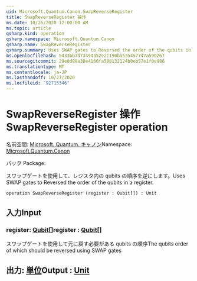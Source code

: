```yaml
---
uid: Microsoft.Quantum.Canon.SwapReverseRegister
title: SwapReverseRegister 操作
ms.date: 10/26/2020 12:00:00 AM
ms.topic: article
qsharp.kind: operation
qsharp.namespace: Microsoft.Quantum.Canon
qsharp.name: SwapReverseRegister
qsharp.summary: Uses SWAP gates to Reversed the order of the qubits in a register.
ms.openlocfilehash: 5433bb7d73494352e2c190ba535457747a590267
ms.sourcegitcommit: 29e0d88a30e4166fa580132124b0eb57e1f0e986
ms.translationtype: MT
ms.contentlocale: ja-JP
ms.lasthandoff: 10/27/2020
ms.locfileid: "92715346"
---
```

# <a name="swapreverseregister-operation"></a><span data-ttu-id="4f636-102">SwapReverseRegister 操作</span><span class="sxs-lookup"><span data-stu-id="4f636-102">SwapReverseRegister operation</span></span>

<span data-ttu-id="4f636-103">名前空間: [Microsoft. Quantum. キャノン](xref:Microsoft.Quantum.Canon)</span><span class="sxs-lookup"><span data-stu-id="4f636-103">Namespace: [Microsoft.Quantum.Canon](xref:Microsoft.Quantum.Canon)</span></span>

<span data-ttu-id="4f636-104">パック [](https://nuget.org/packages/)</span><span class="sxs-lookup"><span data-stu-id="4f636-104">Package: [](https://nuget.org/packages/)</span></span>


<span data-ttu-id="4f636-105">スワップゲートを使用して、レジスタ内の qubits の順序を逆にします。</span><span class="sxs-lookup"><span data-stu-id="4f636-105">Uses SWAP gates to Reversed the order of the qubits in a register.</span></span>

```qsharp
operation SwapReverseRegister (register : Qubit[]) : Unit
```


## <a name="input"></a><span data-ttu-id="4f636-106">入力</span><span class="sxs-lookup"><span data-stu-id="4f636-106">Input</span></span>

### <a name="register--qubit"></a><span data-ttu-id="4f636-107">register: [Qubit](xref:microsoft.quantum.lang-ref.qubit)[]</span><span class="sxs-lookup"><span data-stu-id="4f636-107">register : [Qubit](xref:microsoft.quantum.lang-ref.qubit)[]</span></span>

<span data-ttu-id="4f636-108">スワップゲートを使用して元に戻す必要がある qubits の順序</span><span class="sxs-lookup"><span data-stu-id="4f636-108">The qubits order of which should be reversed using SWAP gates</span></span>



## <a name="output--unit"></a><span data-ttu-id="4f636-109">出力: [単位](xref:microsoft.quantum.lang-ref.unit)</span><span class="sxs-lookup"><span data-stu-id="4f636-109">Output : [Unit](xref:microsoft.quantum.lang-ref.unit)</span></span>

